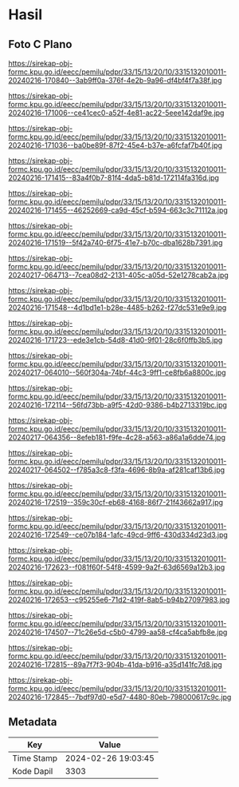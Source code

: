 # Hasil

## Foto C Plano

https://sirekap-obj-formc.kpu.go.id/eecc/pemilu/pdpr/33/15/13/20/10/3315132010011-20240216-170840--3ab9ff0a-376f-4e2b-9a96-df4bf4f7a38f.jpg

https://sirekap-obj-formc.kpu.go.id/eecc/pemilu/pdpr/33/15/13/20/10/3315132010011-20240216-171006--ce41cec0-a52f-4e81-ac22-5eee142daf9e.jpg

https://sirekap-obj-formc.kpu.go.id/eecc/pemilu/pdpr/33/15/13/20/10/3315132010011-20240216-171036--ba0be89f-87f2-45e4-b37e-a6fcfaf7b40f.jpg

https://sirekap-obj-formc.kpu.go.id/eecc/pemilu/pdpr/33/15/13/20/10/3315132010011-20240216-171415--83a4f0b7-81f4-4da5-b81d-172114fa316d.jpg

https://sirekap-obj-formc.kpu.go.id/eecc/pemilu/pdpr/33/15/13/20/10/3315132010011-20240216-171455--46252669-ca9d-45cf-b594-663c3c71112a.jpg

https://sirekap-obj-formc.kpu.go.id/eecc/pemilu/pdpr/33/15/13/20/10/3315132010011-20240216-171519--5f42a740-6f75-41e7-b70c-dba1628b7391.jpg

https://sirekap-obj-formc.kpu.go.id/eecc/pemilu/pdpr/33/15/13/20/10/3315132010011-20240217-064713--7cea08d2-2131-405c-a05d-52e1278cab2a.jpg

https://sirekap-obj-formc.kpu.go.id/eecc/pemilu/pdpr/33/15/13/20/10/3315132010011-20240216-171548--4d1bd1e1-b28e-4485-b262-f27dc531e9e9.jpg

https://sirekap-obj-formc.kpu.go.id/eecc/pemilu/pdpr/33/15/13/20/10/3315132010011-20240216-171723--ede3e1cb-54d8-41d0-9f01-28c6f0ffb3b5.jpg

https://sirekap-obj-formc.kpu.go.id/eecc/pemilu/pdpr/33/15/13/20/10/3315132010011-20240217-064010--560f304a-74bf-44c3-9ff1-ce8fb6a8800c.jpg

https://sirekap-obj-formc.kpu.go.id/eecc/pemilu/pdpr/33/15/13/20/10/3315132010011-20240216-172114--56fd73bb-a9f5-42d0-9386-b4b2713319bc.jpg

https://sirekap-obj-formc.kpu.go.id/eecc/pemilu/pdpr/33/15/13/20/10/3315132010011-20240217-064356--8efeb181-f9fe-4c28-a563-a86a1a6dde74.jpg

https://sirekap-obj-formc.kpu.go.id/eecc/pemilu/pdpr/33/15/13/20/10/3315132010011-20240217-064502--f785a3c8-f3fa-4696-8b9a-af281caf13b6.jpg

https://sirekap-obj-formc.kpu.go.id/eecc/pemilu/pdpr/33/15/13/20/10/3315132010011-20240216-172519--359c30cf-eb68-4168-86f7-21f43662a917.jpg

https://sirekap-obj-formc.kpu.go.id/eecc/pemilu/pdpr/33/15/13/20/10/3315132010011-20240216-172549--ce07b184-1afc-49cd-9ff6-430d334d23d3.jpg

https://sirekap-obj-formc.kpu.go.id/eecc/pemilu/pdpr/33/15/13/20/10/3315132010011-20240216-172623--f081f60f-54f8-4599-9a2f-63d6569a12b3.jpg

https://sirekap-obj-formc.kpu.go.id/eecc/pemilu/pdpr/33/15/13/20/10/3315132010011-20240216-172653--c95255e6-71d2-419f-8ab5-b94b27097983.jpg

https://sirekap-obj-formc.kpu.go.id/eecc/pemilu/pdpr/33/15/13/20/10/3315132010011-20240216-174507--71c26e5d-c5b0-4799-aa58-cf4ca5abfb8e.jpg

https://sirekap-obj-formc.kpu.go.id/eecc/pemilu/pdpr/33/15/13/20/10/3315132010011-20240216-172815--89a7f7f3-904b-41da-b916-a35d141fc7d8.jpg

https://sirekap-obj-formc.kpu.go.id/eecc/pemilu/pdpr/33/15/13/20/10/3315132010011-20240216-172845--7bdf97d0-e5d7-4480-80eb-798000617c9c.jpg


## Metadata

| Key        | Value               |
| ---------- | ------------------- |
| Time Stamp | 2024-02-26 19:03:45 |
| Kode Dapil | 3303                |



